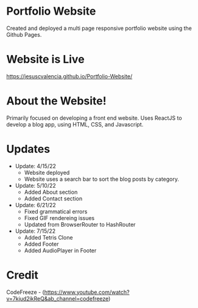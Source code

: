 # Portfolio Website
Created and deployed a multi page responsive portfolio website using the Github Pages.

# Website is Live
https://jesuscvalencia.github.io/Portfolio-Website/

# About the Website!
Primarily focused on developing a front end website. 
Uses ReactJS to develop a blog app, using HTML, CSS, and Javascript.


# Updates
- Update: 4/15/22
   - Website deployed
   - Website uses a search bar to sort the blog posts by category.
- Update: 5/10/22
   - Added About section
   - Added Contact section
- Update: 6/21/22
   - Fixed grammatical errors
   - Fixed GIF rendereing issues
   - Updated from BrowserRouter to HashRouter
- Update: 7/15/22
   - Added Tetris Clone
   - Added Footer
   - Added AudioPlayer in Footer


# Credit
CodeFreeze - (https://www.youtube.com/watch?v=7kjud2ikReQ&ab_channel=codefreeze)
